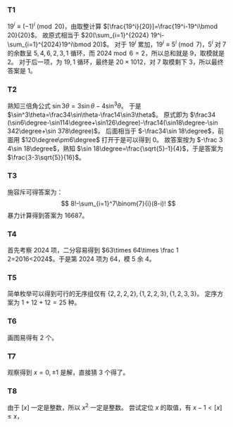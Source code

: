 ### T1
$19^i\equiv (-1)^i\pmod {20}$，由取整计算 $[\frac{19^i}{20}]=\frac{19^i-19^i\bmod 20}{20}$。
故原式相当于 $20(\sum_{i=1}^{2024} 19^i-\sum_{i=1}^{2024}19^i\bmod 20)$。
对于 $19^i$ 累加，$19^i\equiv5^i\pmod 7$，$5^i$ 对 $7$ 的余数呈 $5,4,6,2,3,1$ 循环，而 $2024\bmod 6 =2$，所以总和就是 $9$，取模就是 $2$。
对于后一项，为 $19,1$ 循环，最终是 $20\times 1012$，对 $7$ 取模剩下 $3$，所以最终答案是 $1$。
### T2
熟知三倍角公式 $\sin 3\theta=3\sin\theta-4\sin^3\theta$。
于是 $\sin^3\theta=\frac34\sin\theta-\frac14\sin3\theta$。
原式即为 $\frac34 (\sin6\degree-\sin114\degree+\sin126\degree)-\frac14(\sin18\degree-\sin 342\degree+\sin 378\degree)$。
后面相当于 $-\frac34\sin 18\degree$，前面用 $120\degree\pm6\degree$ 打开于是可以得到 $0$。
故答案按为 $-\frac 3 4\sin 18\degree$，熟知 $\sin 18\degree=\frac{\sqrt{5}-1}{4}$，于是答案为 $\frac{3-3\sqrt{5}}{16}$。
### T3
施容斥可得答案为：
$$
8!-\sum_{i=1}^7\binom{7}{i}(8-i)!
$$
暴力计算得到答案为 $16687$。
### T4
首先考察 $2024$ 项，二分容易得到 $63\times 64\times \frac 1 2=2016<2024$。于是第 $2024$ 项为 $64$，模 $5$ 余 $4$。
### T5
简单枚举可以得到可行的无序组仅有 $\{2,2,2,2\},\{1,2,2,3\},\{1,2,3,3\}$。
定序方案为 $1+12+12=25$ 种。
### T6
画图易得有 $2$ 个。
### T7
观察得到 $x=0,\pm 1$ 是解，直接猜 $3$ 个得了。
### T8
由于 $[x]$ 一定是整数，所以 $x^2$ 一定是整数。
尝试定位 $x$ 的取值，有 $x-1<[x]\le x$，